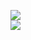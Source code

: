 [![](https://img.shields.io/badge/Made%20With-Github%20Spray-lightgrey.svg?style=for-the-badge&logo=github)](https://github.com/Annihil/github-spray#31979)  
[![](https://i.imgur.com/2DrTn0Z.gif)](https://github.com/Annihil/github-spray)